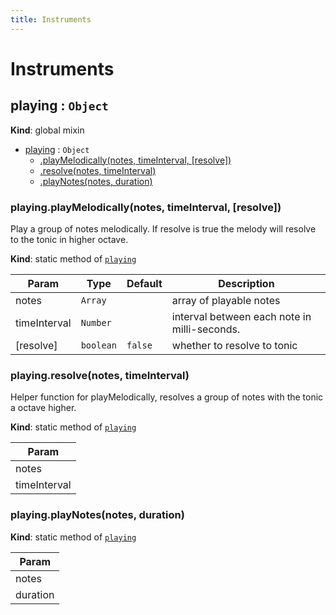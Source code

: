 ```yaml
---
title: Instruments
---
```


# Instruments

<a name="playing"></a>

## playing : <code>Object</code>
**Kind**: global mixin  

* [playing](#playing) : <code>Object</code>
    * [.playMelodically(notes, timeInterval, [resolve])](#playing.playMelodically)
    * [.resolve(notes, timeInterval)](#playing.resolve)
    * [.playNotes(notes, duration)](#playing.playNotes)

<a name="playing.playMelodically"></a>

### playing.playMelodically(notes, timeInterval, [resolve])
Play a group of notes melodically.
If resolve is true the melody will resolve to the tonic in higher octave.

**Kind**: static method of [<code>playing</code>](#playing)  

| Param | Type | Default | Description |
| --- | --- | --- | --- |
| notes | <code>Array</code> |  | array of playable notes |
| timeInterval | <code>Number</code> |  | interval between each note in milli-seconds. |
| [resolve] | <code>boolean</code> | <code>false</code> | whether to resolve to tonic |

<a name="playing.resolve"></a>

### playing.resolve(notes, timeInterval)
Helper function for playMelodically, resolves a group of notes with the tonic a octave higher.

**Kind**: static method of [<code>playing</code>](#playing)  

| Param |
| --- |
| notes | 
| timeInterval | 

<a name="playing.playNotes"></a>

### playing.playNotes(notes, duration)
**Kind**: static method of [<code>playing</code>](#playing)  

| Param |
| --- |
| notes | 
| duration | 

